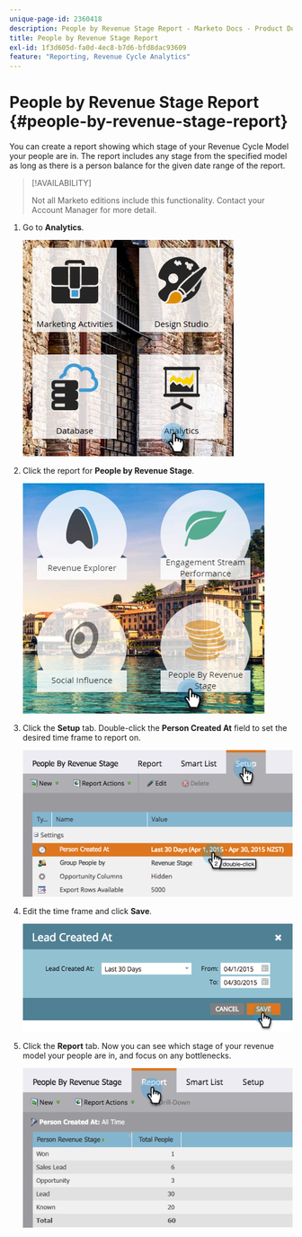 ```yaml
---
unique-page-id: 2360418
description: People by Revenue Stage Report - Marketo Docs - Product Documentation
title: People by Revenue Stage Report
exl-id: 1f3d605d-fa0d-4ec8-b7d6-bfd8dac93609
feature: "Reporting, Revenue Cycle Analytics"
---
```

# People by Revenue Stage Report {#people-by-revenue-stage-report}

You can create a report showing which stage of your Revenue Cycle Model your people are in. The report includes any stage from the specified model as long as there is a person balance for the given date range of the report.

>[!AVAILABILITY]
>
>Not all Marketo editions include this functionality. Contact your Account Manager for more detail.

1. Go to **Analytics**.

   ![](assets/image2017-3-27-15-3a43-3a55.png)

1. Click the report for **People by Revenue Stage**.

   ![](assets/image2017-3-27-15-3a46-3a27.png)

1. Click the **Setup** tab. Double-click the **Person Created At** field to set the desired time frame to report on.

   ![](assets/image2017-3-28-8-3a6-3a23.png)

1. Edit the time frame and click **Save**.

   ![](assets/image2015-4-29-12-3a11-3a31.png)

1. Click the **Report** tab. Now you can see which stage of your revenue model your people are in, and focus on any bottlenecks.

   ![](assets/image2017-3-28-8-3a6-3a48.png)
